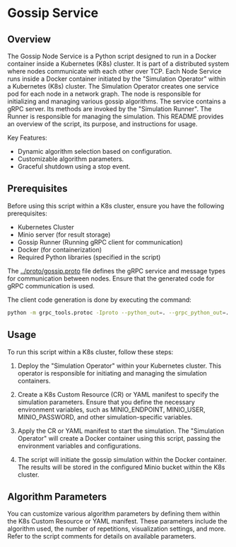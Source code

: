 # Gossip Service
## Overview
The Gossip Node Service is a Python script designed to run in a Docker container inside a Kubernetes (K8s) cluster.
It is part of a distributed system where nodes communicate with each other over TCP.
Each Node Service runs inside a Docker container initiated by the "Simulation Operator" within a Kubernetes (K8s) cluster.
The Simulation Operator creates one service pod for each node in a network graph. 
The node is responsible for initializing and managing various gossip algorithms.
The service contains a gRPC server.
Its methods are invoked by the "Simulation Runner".
The Runner is responsible for managing the simulation.
This README provides an overview of the script, its purpose, and instructions for usage.

Key Features:
- Dynamic algorithm selection based on configuration.
- Customizable algorithm parameters.
- Graceful shutdown using a stop event.

## Prerequisites
Before using this script within a K8s cluster, ensure you have the following prerequisites:

- Kubernetes Cluster
- Minio server (for result storage)
- Gossip Runner (Running gRPC client for communication)
- Docker (for containerization)
- Required Python libraries (specified in the script)

The [../proto/gossip.proto](../proto/gossip.proto) file defines the gRPC service and message types for communication between nodes. 
Ensure that the generated code for gRPC communication is used.

The client code generation is done by executing the command:
```bash
python -m grpc_tools.protoc -Iproto --python_out=. --grpc_python_out=. proto/gossip.proto
```

## Usage
To run this script within a K8s cluster, follow these steps:

1. Deploy the "Simulation Operator" within your Kubernetes cluster.
This operator is responsible for initiating and managing the simulation containers.

2. Create a K8s Custom Resource (CR) or YAML manifest to specify the simulation parameters. 
Ensure that you define the necessary environment variables, such as MINIO_ENDPOINT, MINIO_USER, MINIO_PASSWORD, and other simulation-specific variables.

3. Apply the CR or YAML manifest to start the simulation. The "Simulation Operator" will create a Docker container using this script, passing the environment variables and configurations.

4. The script will initiate the gossip simulation within the Docker container.
The results will be stored in the configured Minio bucket within the K8s cluster.

## Algorithm Parameters
You can customize various algorithm parameters by defining them within the K8s Custom Resource or YAML manifest. These parameters include the algorithm used, the number of repetitions, visualization settings, and more. Refer to the script comments for details on available parameters.
